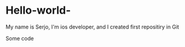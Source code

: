 # Hello-world-

My name is Serjo, I'm ios developer, and I created first repositiry in Git


Some code
